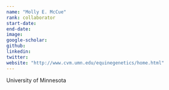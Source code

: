 ```yaml
---
name: "Molly E. McCue"
rank: collaborator
start-date: 
end-date: 
image: 
google-scholar: 
github: 
linkedin: 
twitter: 
website: "http://www.cvm.umn.edu/equinegenetics/home.html"
---
```


University of Minnesota